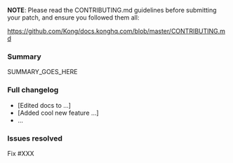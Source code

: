 **NOTE**: Please read the CONTRIBUTING.md guidelines before submitting your patch,
and ensure you followed them all:

https://github.com/Kong/docs.konghq.com/blob/master/CONTRIBUTING.md

### Summary

SUMMARY_GOES_HERE

### Full changelog

* [Edited docs to ...]
* [Added cool new feature ...]
* ...

### Issues resolved

Fix #XXX
